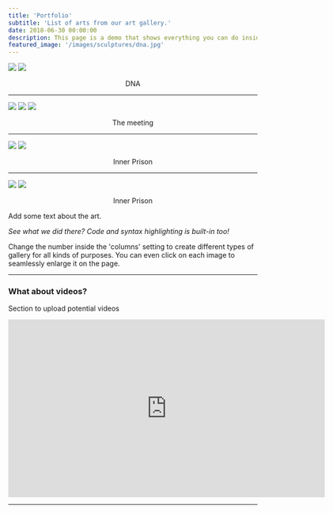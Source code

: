 ```yaml
---
title: 'Portfolio'
subtitle: 'List of arts from our art gallery.'
date: 2018-06-30 00:00:00
description: This page is a demo that shows everything you can do inside portfolio and blog posts.
featured_image: '/images/sculptures/dna.jpg'
---
```

<!-- 
<!-- ![](/images/sculptures/dna.jpg) -->
<!-- <div class="gallery" data-columns="1">
	<center>
	<img src="/images/sculptures/dna.jpg" width="700" height="300">
	</center>
</div> -->

<!-- ## Demo content

This page is a demo that shows everything you can do inside portfolio and blog posts.

We've included everything you need to create engaging posts about your work, and show off your case studies in a beautiful way.

**Obviously,** we’ve styled up *all the basic* text formatting options [available in markdown](https://github.com/adam-p/markdown-here/wiki/Markdown-Cheatsheet).

You can create lists:

* Simple bulleted lists
* Like this one
* Are cool

And:

1. Numbered lists
2. Like this other one
3. Are great too

You can also add blockquotes, which are shown at a larger width to help break up the layout and draw attention to key parts of your content:

> “Simple can be harder than complex: You have to work hard to get your thinking clean to make it simple. But it’s worth it in the end because once you get there, you can move mountains.”

The theme also supports markdown tables:

| Item                 | Author        | Supports tables? | Price |
|----------------------|---------------|------------------|-------|
| Duet Jekyll Theme    | Jekyll Themes | Yes              | $49   |
| Index Jekyll Theme   | Jekyll Themes | Yes              | $49   |
| Journal Jekyll Theme | Jekyll Themes | Yes              | $49   |

And footnotes[^1], which link to explanations[^2] at the bottom of the page[^3].

[^1]: Beautiful modern, minimal theme design.
[^2]: Powerful features to show off your work.
[^3]: Maintained and supported by the theme developer.

You can throw in some horizontal rules too: -->

<!-- ### Gallery images -->


<div class="gallery" data-columns="1">
	<img src="/images/sculptures/dna.jpg">
	<img src="/images/sculptures/DNA (2).jpg">
</div>
<p><center>DNA</center></p>

---

<div class="gallery" data-columns="1">
	<img src="/images/sculptures/the_meeting_black_font.jpg">
	<img src="/images/sculptures/the meeting.jpg">
	<img src="/images/sculptures/the meeting (2).jpg">
</div>
<p><center>The meeting</center></p>

---

<div class="gallery" data-columns="1">
	<img src="/images/sculptures/inner prison  I.jpg">
	<img src="/images/sculptures/inner prison  I (2).jpg">
</div>
<p><center>Inner Prison</center></p>

---

<div class="gallery" data-columns="1">
	<img src="/images/sculptures/inner-prison-II1_grey.jpg">
	<img src="/images/sculptures/inner-prison-II2_black.jpg">
</div>
<p><center>Inner Prison</center></p>
<!-- <div class="gallery" data-columns="1">
	<center>
	<img src="/images/sculptures/the_meeting_black_font.jpg" width="720" height="200">
	</center>
	<p><center>The meeting</center></p>
</div> -->
<!-- <div class="gallery" data-columns="1">
	<center><img src="/images/sculptures/DNA (2).jpg" width="720" height="200"></center>
	<p><center>DNA</center></p>
</div>
<div class="gallery" data-columns="1">
	<center><img src="/images/sculptures/inner prison  I.jpg" width="720" height="200"></center>
	<p><center>Inner Prison</center></p>
</div> -->

Add some text about the art.

*See what we did there? Code and syntax highlighting is built-in too!*

Change the number inside the 'columns' setting to create different types of gallery for all kinds of purposes. You can even click on each image to seamlessly enlarge it on the page.

---

<!-- ### Image carousels

Here's another gallery with only one column, which creates a carousel slide-show instead.

A nice little feature: the carousel only advances when it is in view, so your visitors won't scroll down to find it half way through your images.

<div class="gallery" data-columns="1">
	<img src="/images/demo/demo-landscape.jpg">
	<img src="/images/demo/demo-landscape-2.jpg">
	<img src="/images/sculptures/the_meeting_black_font.jpg" width="720" height="200">
</div> -->

### What about videos?

Section to upload potential videos 

<iframe src="https://player.vimeo.com/video/148003889" width="640" height="360" frameborder="0" allowfullscreen></iframe>

------